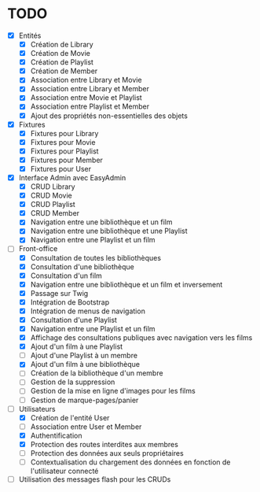 # TODO

- [x] Entités
    - [x] Création de Library
    - [x] Création de Movie
    - [x] Création de Playlist
    - [x] Création de Member
    - [x] Association entre Library et Movie
    - [x] Association entre Library et Member
    - [x] Association entre Movie et Playlist
    - [x] Association entre Playlist et Member
    - [x] Ajout des propriétés non-essentielles des objets
- [x] Fixtures
    - [x] Fixtures pour Library
    - [x] Fixtures pour Movie
    - [x] Fixtures pour Playlist
    - [x] Fixtures pour Member
    - [x] Fixtures pour User
- [x] Interface Admin avec EasyAdmin
    - [x] CRUD Library
    - [x] CRUD Movie
    - [x] CRUD Playlist
    - [x] CRUD Member
    - [x] Navigation entre une bibliothèque et un film
    - [x] Navigation entre une bibliothèque et une Playlist
    - [x] Navigation entre une Playlist et un film
- [ ] Front-office
    - [x] Consultation de toutes les bibliothèques
    - [x] Consultation d'une bibliothèque
    - [x] Consultation d'un film
    - [x] Navigation entre une bibliothèque et un film et inversement
    - [x] Passage sur Twig
    - [x] Intégration de Bootstrap
    - [x] Intégration de menus de navigation
    - [x] Consultation d'une Playlist
    - [x] Navigation entre une Playlist et un film
    - [x] Affichage des consultations publiques avec navigation vers les films
    - [x] Ajout d'un film à une Playlist
    - [ ] Ajout d'une Playlist à un membre
    - [x] Ajout d'un film à une bibliothèque
    - [ ] Création de la bibliothèque d'un membre
    - [ ] Gestion de la suppression
    - [ ] Gestion de la mise en ligne d'images pour les films
    - [ ] Gestion de marque-pages/panier
- [ ] Utilisateurs
    - [x] Création de l'entité User
    - [ ] Association entre User et Member
    - [x] Authentification
    - [x] Protection des routes interdites aux membres
    - [ ] Protection des données aux seuls propriétaires
    - [ ] Contextualisation du chargement des données en fonction de l'utilisateur connecté
- [ ] Utilisation des messages flash pour les CRUDs
